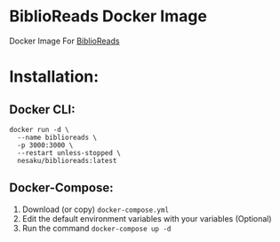# BiblioReads Docker Image

Docker Image For [BiblioReads](https://github.com/nesaku/BiblioReads)

# Installation:

## Docker CLI:

```
docker run -d \
  --name biblioreads \
  -p 3000:3000 \
  --restart unless-stopped \
  nesaku/biblioreads:latest
```

## Docker-Compose:

1. Download (or copy) `docker-compose.yml`
2. Edit the default environment variables with your variables (Optional)
3. Run the command `docker-compose up -d`

